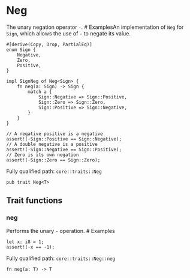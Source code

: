 # Neg

The unary negation operator `-`.  # ExamplesAn implementation of `Neg` for `Sign`, which allows the use of `-` to negate its value.
```cairo
#[derive(Copy, Drop, PartialEq)]
enum Sign {
    Negative,
    Zero,
    Positive,
}

impl SignNeg of Neg<Sign> {
    fn neg(a: Sign) -> Sign {
        match a {
            Sign::Negative => Sign::Positive,
            Sign::Zero => Sign::Zero,
            Sign::Positive => Sign::Negative,
        }
    }
}

// A negative positive is a negative
assert!(-Sign::Positive == Sign::Negative);
// A double negative is a positive
assert!(-Sign::Negative == Sign::Positive);
// Zero is its own negation
assert!(-Sign::Zero == Sign::Zero);
```

Fully qualified path: `core::traits::Neg`

<pre><code class="language-rust">pub trait Neg&lt;T&gt;</code></pre>

## Trait functions

### neg

Performs the unary `-` operation.  # Examples
```cairo
let x: i8 = 1;
assert!(-x == -1);
```

Fully qualified path: `core::traits::Neg::neg`

<pre><code class="language-rust">fn neg(a: T) -&gt; T</code></pre>


